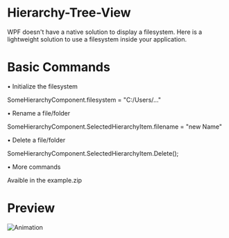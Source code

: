 # Hierarchy-Tree-View
WPF doesn't have a native solution to display a filesystem. Here is a lightweight solution to use a filesystem inside your application.

# Basic Commands


• Initialize the filesystem

SomeHierarchyComponent.filesystem = "C:/Users/..."

• Rename a file/folder

SomeHierarchyComponent.SelectedHierarchyItem.filename = "new Name"

• Delete a file/folder

SomeHierarchyComponent.SelectedHierarchyItem.Delete();

• More commands

Avaible in the example.zip

# Preview

![Animation](https://user-images.githubusercontent.com/4529150/172671733-b26b2539-37b2-49e2-8dae-fc0c516c85fd.gif)
